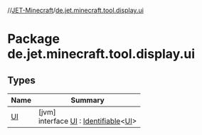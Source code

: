 //[JET-Minecraft](../../index.md)/[de.jet.minecraft.tool.display.ui](index.md)

# Package de.jet.minecraft.tool.display.ui

## Types

| Name | Summary |
|---|---|
| [UI](-u-i/index.md) | [jvm]<br>interface [UI](-u-i/index.md) : [Identifiable](../../../JET-Native/-j-e-t--native/de.jet.library.tool.smart.identification/-identifiable/index.md)&lt;[UI](-u-i/index.md)&gt; |
